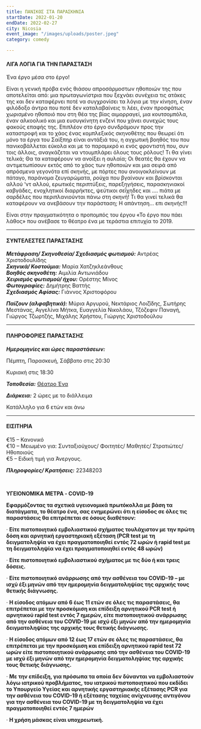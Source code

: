 ```yaml
---
title: ΠΑΝΙΚΟΣ ΣΤΑ ΠΑΡΑΣΚΗΝΙΑ
startDate: 2022-01-20
endDate: 2022-02-27
city: Nicosia
event_image: "/images/uploads/poster.jpeg"
category: comedy

---
```

#### ΛΙΓΑ ΛΟΓΙΑ ΓΙΑ ΤΗΝ ΠΑΡΑΣΤΑΣΗ

Ένα έργο μέσα στο έργο!

Είναι η γενική πρόβα ενός θιάσου απροσάρμοστων ηθοποιών της που αποτελείται από: μια πρωταγωνίστρια που ξεχνάει συνέχεια τις ατάκες της και δεν καταφέρνει ποτέ να συγχρονίσει τα λόγια με την κίνηση, έναν φιλόδοξο άντρα που ποτέ δεν καταλαβαίνεις τι λέει, έναν προσφάτως χωρισμένο ηθοποιό που στη θέα της βίας αιμορραγεί, μια κουτσομπόλα, έναν αλκοολικό και μια ευσυγκίνητη ενζενί που χάνει συνεχώς τους φακούς επαφής της. Επιπλέον στο έργο συνδράμουν προς την καταστροφή και το χάος ένας κομπλεξικός σκηνοθέτης που θεωρεί ότι μόνο τα έργα του Σαίξπηρ είναι αντάξιά του, η αγχωτική βοηθός του που πανικοβάλλεται εύκολα και με το παραμικρό κι ενός φροντιστή που, συν τοις άλλοις, αναγκάζεται να ντουμπλάρει όλους τους ρόλους! Τι θα γίνει τελικά; Θα τα καταφέρουν να ανοίξει η αυλαία; Οι θεατές θα έχουν να αντιμετωπίσουν εκτός από το χάος των ηθοποιών και μια σειρά από απρόσμενα γεγονότα επί σκηνής, με πόρτες που ανοιγοκλείνουν με πάταγο, παράνομα ζευγαρώματα, ρούχα που βγαίνουν και βρίσκονται αλλού ‘ντ αλλού, ερωτικές περιπτύξεις, παρεξηγήσεις, παρασκηνιακοί καβγάδες, ενοχλητικοί διαρρήκτες, ψεύτικοι σεΐχηδες και …. πιάτα με σαρδέλες που περιπλανιούνται πάνω στη σκηνή! Τι θα γινεί τελικά θα καταφέρουν να ανεβάσουν την παράσταση; Η απάντηση… επι σκηνής!!!

Είναι στην πραγματικότητα ο προπομπός του έργου «Το έργο που πάει λάθος» που ανέβασε το θέατρο ένα με τεράστια επιτυχία το 2019.

***

#### ΣΥΝΤΕΛΕΣΤΕΣ ΠΑΡΑΣΤΑΣΗΣ

**_Μετάφραση/ Σκηνοθεσία/ Σχεδιασμός φωτισμού:_** Αντρέας Χριστοδουλίδης  
**_Σκηνικά/ Κοστούμια:_** Μαρία Χατζηκλεάνθους  
**_Βοηθός σκηνοθέτη:_** Αιμιλία Αντωνιάδου  
**_Χειρισμός φωτισμού/ ήχου:_** Ορέστης Μίνος  
**_Φωτογραφίες:_** Δημήτρης Βαττής  
**_Σχεδιασμός Αφίσας:_** Γιάννος Χριστοφόρου

**_Παίζουν (αλφαβητικά):_** Μύρια Αργυρού, Νεκτάριος Λοιζϊδης, ­­­­­­­­­­­­­­­­­­Σωτήρης Μεστάνας, Αγγελίνα Μήτκα, Ευαγγελία Νικολάου, Τζόζεφιν Παναγή, Γιώργος Τζωρτζής, Μιχάλης Χρήστου, Γιώργης Χριστοδούλου

***

#### ΠΛΗΡΟΦΟΡΙΕΣ ΠΑΡΑΣΤΑΣΗΣ

**_Ημερομηνίες και ώρες παραστάσεων:_** 

Πέμπτη, Παρασκευή, Σάββατο στις 20:30

Κυριακή στις 18:30 

**_Τοποθεσία:_** [Θέατρο Ένα](https://www.google.com/maps/place/%CE%98%CE%AD%CE%B1%CF%84%CF%81%CE%BF+%CE%88%CE%BD%CE%B1/@35.1748002,33.3691321,16.74z/data=!4m5!3m4!1s0x14de17d610346927:0x63d4f1251d13c850!8m2!3d35.1748349!4d33.3711574 "https://www.google.com/maps/place/%CE%98%CE%AD%CE%B1%CF%84%CF%81%CE%BF+%CE%88%CE%BD%CE%B1/@35.1748002,33.3691321,16.74z/data=!4m5!3m4!1s0x14de17d610346927:0x63d4f1251d13c850!8m2!3d35.1748349!4d33.3711574")

**_Διάρκεια:_** 2 ώρες με το διάλλειμα

Κατάλληλο για 6 ετών και άνω

***

#### ΕΙΣΙΤΗΡΙΑ

€15 – Κανονικό  
€10 – Μειωμένο για: Συνταξιούχους/ Φοιτητές/ Μαθητές/ Στρατιώτες/ Ηθοποιούς  
€5 – Ειδική τιμή για Άνεργους.

**_Πληροφορίες/ Κρατήσεις:_** 22348203

​

**ΥΓΕΙΟΝΟΜΙΚΑ ΜΕΤΡΑ - COVID-19**

**Εφαρμόζοντας τα σχετικά υγειονομικά πρωτόκολλα με βάση τα διατάγματα, το θέατρο ένα, σας ενημερώνει ότι η είσοδος σε όλες τις παραστάσεις θα επιτρέπεται σε όσους διαθέτουν:**

· **Είτε πιστοποιητικό εμβολιαστικού σχήματος τουλάχιστον με την πρώτη δόση και αρνητική εργαστηριακή εξέταση (PCR test με τη δειγματοληψία να έχει πραγματοποιηθεί εντός 72 ωρών ή rapid test με τη δειγματοληψία να έχει πραγματοποιηθεί εντός 48 ωρών)**

· **Είτε πιστοποιητικό εμβολιαστικού σχήματος με τις δύο ή και τρεις δόσεις.**

· **Είτε πιστοποιητικό ανάρρωσης από την ασθένεια του COVID-19 – με ισχύ έξι μηνών από την ημερομηνία δειγματοληψίας της αρχικής τους θετικής διάγνωσης.**

· **Η είσοδος ατόμων από 6 έως 11 ετών σε όλες τις παραστάσεις, θα επιτρέπεται με την προσκόμιση και επίδειξη αρνητικού PCR test ή αρνητικού rapid test εντός 7 ημερών, είτε πιστοποιητικού ανάρρωσης από την ασθένεια του COVID-19 με ισχύ έξι μηνών από την ημερομηνία δειγματοληψίας της αρχικής τους θετικής διάγνωσης.**

· **Η είσοδος ατόμων από 12 έως 17 ετών σε όλες τις παραστάσεις, θα επιτρέπεται με την προσκόμιση και επίδειξη αρνητικού rapid test 72 ωρών είτε πιστοποιητικού ανάρρωσης από την ασθένεια του COVID-19 με ισχύ έξι μηνών από την ημερομηνία δειγματοληψίας της αρχικής τους θετικής διάγνωσης.**

· **Με την επίδειξη, για πρόσωπα τα οποία δεν δύνανται να εμβολιαστούν λόγω ιατρικού προβλήματος, του ιατρικού πιστοποιητικού που εκδίδει το Υπουργείο Υγείας και αρνητικής εργαστηριακής εξέτασης PCR για την ασθένεια του COVID-19 ή εξέτασης ταχείας ανίχνευσης αντιγόνου για την ασθένεια του COVID-19 με τη δειγματοληψία να έχει πραγματοποιηθεί εντός 7 ημερών**

· **Η χρήση μάσκας είναι υποχρεωτική.**